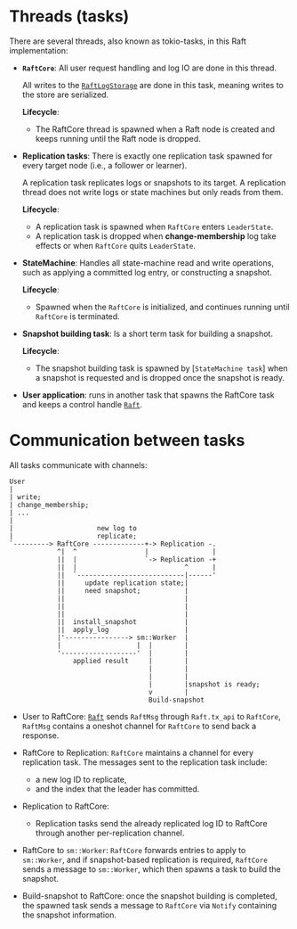 # Threads (tasks)

There are several threads, also known as tokio-tasks, in this Raft implementation:

-   **`RaftCore`**:
    All user request handling and log IO are done in this thread.

    All writes to the [`RaftLogStorage`] are done in this task, meaning writes
    to the store are serialized.

    **Lifecycle**:
    - The RaftCore thread is spawned when a Raft node is created and keeps
      running until the Raft node is dropped.


-   **Replication tasks**:
    There is exactly one replication task spawned for every target node
    (i.e., a follower or learner).

    A replication task replicates logs or snapshots to its target. A replication
    thread does not write logs or state machines but only reads from them.

    **Lifecycle**:
      - A replication task is spawned when `RaftCore` enters `LeaderState`.
      - A replication task is dropped when **change-membership** log take effects or when `RaftCore` quits `LeaderState`.


-   **StateMachine**:
    Handles all state-machine read and write operations, such as applying a committed log
    entry, or constructing a snapshot.

    **Lifecycle**:
    - Spawned when the `RaftCore` is initialized, and continues running until
      `RaftCore` is terminated.


-   **Snapshot building task**:
    Is a short term task for building a snapshot.

    **Lifecycle**:
      - The snapshot building task is spawned by [`StateMachine task`] when a
        snapshot is requested and is dropped once the snapshot is ready.


-   **User application**:
    runs in another task that spawns the RaftCore task and keeps a control
    handle [`Raft`].


# Communication between tasks

All tasks communicate with channels:

```text
User
|
| write;
| change_membership;
| ...
|
|                     new log to
|                     replicate;
`---------> RaftCore -------------+-> Replication -.
            ^|  ^                 |                |
            ||  |                 `-> Replication -+
            ||  |                           ^      |
            ||  `---------------------------|------'
            ||     update replication state;|
            ||     need snapshot;           |
            ||                              |
            ||                              |
            ||                              |
            ||  install_snapshot            |
            ||  apply_log                   |
            |'----------------> sm::Worker  |
            |                   |  |        |
            '-------------------'  |        |
                applied result     |        |
                                   |        |
                                   |        |
                                   |        |snapshot is ready;
                                   v        |
                                   Build-snapshot

```

- User to RaftCore: [`Raft`] sends `RaftMsg` through `Raft.tx_api` to `RaftCore`,
  `RaftMsg` contains a oneshot channel for `RaftCore` to send back a response.

- RaftCore to Replication: `RaftCore` maintains a channel for every replication
  task.
  The messages sent to the replication task include:
    - a new log ID to replicate,
    - and the index that the leader has committed.

- Replication to RaftCore:

    - Replication tasks send the already replicated log ID
      to RaftCore through another per-replication channel.

- RaftCore to `sm::Worker`: `RaftCore` forwards entries to apply to
  `sm::Worker`, and if snapshot-based replication is required, `RaftCore`
  sends a message to `sm::Worker`, which then spawns a task to build
  the snapshot.

- Build-snapshot to RaftCore: once the snapshot building is completed, the spawned
  task sends a message to `RaftCore` via `Notify` containing the snapshot information.

[`Raft`]:              `crate::raft::Raft`
[`ReplicationHandle`]: `crate::replication::ReplicationHandle`
[`ReplicationCore`]:   `crate::replication::ReplicationCore`
[`client_write`]:      `crate::raft::Raft::client_write`
[`RaftStorage`]:       `crate::storage::RaftStorage`
[`RaftLogStorage`]:    `crate::storage::RaftLogStorage`
[`RaftStateMachine`]:  `crate::storage::RaftStateMachine`
[`Adapter`]:           `crate::storage::Adapter`
[`RaftNetwork`]:       `crate::network::RaftNetwork`
[`append_entries`]:    `crate::network::Network::append_entries`
[`VoteRequest`]:       `crate::raft::VoteRequest`

[//]: # (private items)
[//]: # ([`RaftCore`]:          `crate::core::RaftCore`)
[//]: # ([`RaftMsg`]:           `crate::raft::RaftMsg`)
[//]: # ([`Notify`]:            `crate::core::notify::Notify`)
[//]: # ([`sm::Worker`]:        `crate::core::sm::Worker`)
